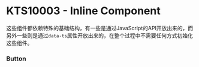 # KTS10003 - Inline Component

这些组件都依赖特殊的基础结构，有一些是通过JavaScript的API开放出来的，而另外一些则是通过`data-ts`属性开放出来的，在整个过程中不需要任何方式初始化这些组件。

### Button





